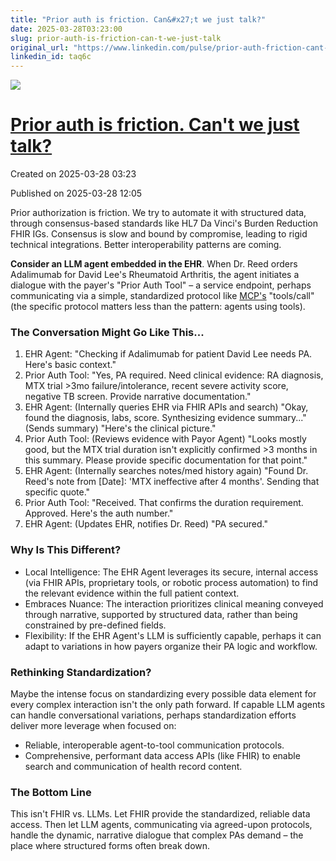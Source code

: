 ```yaml
---
title: "Prior auth is friction. Can&#x27;t we just talk?"
date: 2025-03-28T03:23:00
slug: prior-auth-is-friction-can-t-we-just-talk
original_url: "https://www.linkedin.com/pulse/prior-auth-friction-cant-we-just-talk-josh-mandel-md-taq6c"
linkedin_id: taq6c
---
```

![](https://media.licdn.com/mediaD5612AQH02VU4jM2shg)

[Prior auth is friction. Can't we just talk?](/posts/prior-auth-is-friction-can-t-we-just-talk)
===============================================================================================

Created on 2025-03-28 03:23

Published on 2025-03-28 12:05

Prior authorization is friction. We try to automate it with structured data, through consensus-based standards like HL7 Da Vinci's Burden Reduction FHIR IGs. Consensus is slow and bound by compromise, leading to rigid technical integrations. Better interoperability patterns are coming.

**Consider an LLM agent embedded in the EHR**. When Dr. Reed orders Adalimumab for David Lee's Rheumatoid Arthritis, the agent initiates a dialogue with the payer's "Prior Auth Tool" – a service endpoint, perhaps communicating via a simple, standardized protocol like [MCP's](https://spec.modelcontextprotocol.io) "tools/call" (the specific protocol matters less than the pattern: agents using tools).

### The Conversation Might Go Like This...

1. EHR Agent: "Checking if Adalimumab for patient David Lee needs PA. Here's basic context."
2. Prior Auth Tool: "Yes, PA required. Need clinical evidence: RA diagnosis, MTX trial >3mo failure/intolerance, recent severe activity score, negative TB screen. Provide narrative documentation."
3. EHR Agent: (Internally queries EHR via FHIR APIs and search) "Okay, found the diagnosis, labs, score. Synthesizing evidence summary..." (Sends summary) "Here's the clinical picture."
4. Prior Auth Tool: (Reviews evidence with Payor Agent) "Looks mostly good, but the MTX trial duration isn't explicitly confirmed >3 months in this summary. Please provide specific documentation for that point."
5. EHR Agent: (Internally searches notes/med history again) "Found Dr. Reed's note from [Date]: 'MTX ineffective after 4 months'. Sending that specific quote."
6. Prior Auth Tool: "Received. That confirms the duration requirement. Approved. Here's the auth number."
7. EHR Agent: (Updates EHR, notifies Dr. Reed) "PA secured."

### Why Is This Different?

* Local Intelligence: The EHR Agent leverages its secure, internal access (via FHIR APIs, proprietary tools, or robotic process automation) to find the relevant evidence within the full patient context.
* Embraces Nuance: The interaction prioritizes clinical meaning conveyed through narrative, supported by structured data, rather than being constrained by pre-defined fields.
* Flexibility: If the EHR Agent's LLM is sufficiently capable, perhaps it can adapt to variations in how payers organize their PA logic and workflow.

### Rethinking Standardization?

Maybe the intense focus on standardizing every possible data element for every complex interaction isn't the only path forward. If capable LLM agents can handle conversational variations, perhaps standardization efforts deliver more leverage when focused on:

* Reliable, interoperable agent-to-tool communication protocols.
* Comprehensive, performant data access APIs (like FHIR) to enable search and communication of health record content.

### The Bottom Line

This isn't FHIR vs. LLMs. Let FHIR provide the standardized, reliable data access. Then let LLM agents, communicating via agreed-upon protocols, handle the dynamic, narrative dialogue that complex PAs demand – the place where structured forms often break down.